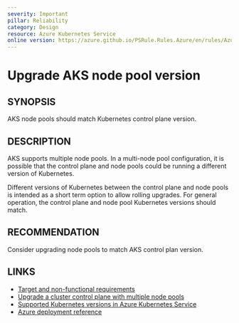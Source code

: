 ```yaml
---
severity: Important
pillar: Reliability
category: Design
resource: Azure Kubernetes Service
online version: https://azure.github.io/PSRule.Rules.Azure/en/rules/Azure.AKS.PoolVersion/
---
```


# Upgrade AKS node pool version

## SYNOPSIS

AKS node pools should match Kubernetes control plane version.

## DESCRIPTION

AKS supports multiple node pools.
In a multi-node pool configuration, it is possible that the control plane and node pools could be running a different version of Kubernetes.

Different versions of Kubernetes between the control plane and node pools is intended as a short term option to allow rolling upgrades.
For general operation, the control plane and node pool Kubernetes versions should match.

## RECOMMENDATION

Consider upgrading node pools to match AKS control plan version.

## LINKS

- [Target and non-functional requirements](https://learn.microsoft.com/azure/architecture/framework/resiliency/design-requirements#meet-application-platform-requirements)
- [Upgrade a cluster control plane with multiple node pools](https://docs.microsoft.com/azure/aks/use-multiple-node-pools#upgrade-a-cluster-control-plane-with-multiple-node-pools)
- [Supported Kubernetes versions in Azure Kubernetes Service](https://docs.microsoft.com/azure/aks/supported-kubernetes-versions)
- [Azure deployment reference](https://docs.microsoft.com/azure/templates/microsoft.containerservice/managedclusters)
